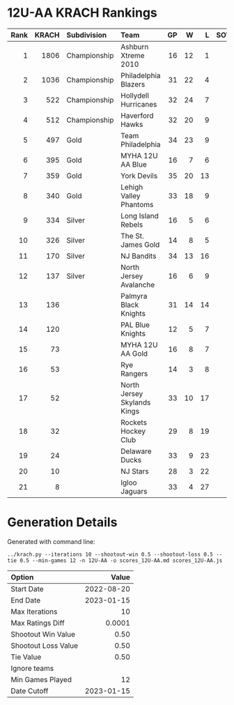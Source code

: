 # 12U-AA KRACH Rankings
Rank|KRACH|Subdivision|Team|GP|W|L|SOW|SOL|T|SoS
---:|---:|:---|:---|---:|---:|---:|---:|---:|---:|---:
1|1806|Championship|Ashburn Xtreme 2010|16|12|1|2|1|0|547
2|1036|Championship|Philadelphia Blazers|31|22|4|3|2|0|433
3|522|Championship|Hollydell Hurricanes|32|24|7|0|1|0|255
4|512|Championship|Haverford Hawks|32|20|9|0|3|0|410
5|497|Gold|Team Philadelphia|34|23|9|1|1|0|336
6|395|Gold|MYHA 12U AA Blue|16|7|6|3|0|0|483
7|359|Gold|York Devils|35|20|13|0|2|0|430
8|340|Gold|Lehigh Valley Phantoms|33|18|9|2|4|0|326
9|334|Silver|Long Island Rebels|16|5|6|3|2|0|570
10|326|Silver|The St. James Gold|14|8|5|0|1|0|321
11|170|Silver|NJ Bandits|34|13|16|2|3|0|357
12|137|Silver|North Jersey Avalanche|16|6|9|1|0|0|350
13|136||Palmyra Black Knights|31|14|14|1|2|0|334
14|120||PAL Blue Knights|12|5|7|0|0|0|424
15|73||MYHA 12U AA Gold|16|8|7|1|0|0|137
16|53||Rye Rangers|14|3|8|2|1|0|258
17|52||North Jersey Skylands Kings|33|10|17|3|3|0|182
18|32||Rockets Hockey Club|29|8|19|2|0|0|213
19|24||Delaware Ducks|33|9|23|0|1|0|205
20|10||NJ Stars|28|3|22|2|1|0|250
21|8||Igloo Jaguars|33|4|27|1|1|0|200
# Generation Details

Generated with command line:
```
../krach.py --iterations 10 --shootout-win 0.5 --shootout-loss 0.5 --tie 0.5 --min-games 12 -n 12U-AA -o scores_12U-AA.md scores_12U-AA.js
```

| Option | Value |
| :----- | ----: |
| Start Date | 2022-08-20 |
| End Date | 2023-01-15 |
| Max Iterations | 10 |
| Max Ratings Diff | 0.0001 |
| Shootout Win Value | 0.50 |
| Shootout Loss Value | 0.50 |
| Tie Value | 0.50 |
| Ignore teams |  |
| Min Games Played | 12 |
| Date Cutoff | 2023-01-15 |

